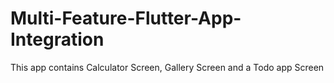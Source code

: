 # Multi-Feature-Flutter-App-Integration
This app contains Calculator Screen, Gallery Screen and a Todo app Screen
